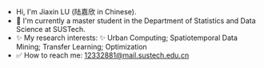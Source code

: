 - Hi, I'm Jiaxin LU (陆嘉欣 in Chinese).
- 🌟 I'm currently a master student in the Department of Statistics and Data Science at SUSTech.
- ✨ My research interests: ✨ Urban Computing; Spatiotemporal Data Mining; Transfer Learning; Optimization
- ✅ How to reach me: 12332881@mail.sustech.edu.cn
